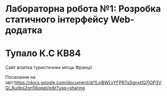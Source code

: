 # Лабораторна робота №1: Розробка статичного інтерфейсу Web-додатка
# Тупало К.С КВ84 
Сайт візитка туристичних місць Франції

Посилання на звіт:https://docs.google.com/document/d/1LyiBWLvYFPRTsSgnxtlQ7lOP3VQi_8udps2gn56qqeI/edit?usp=sharing
